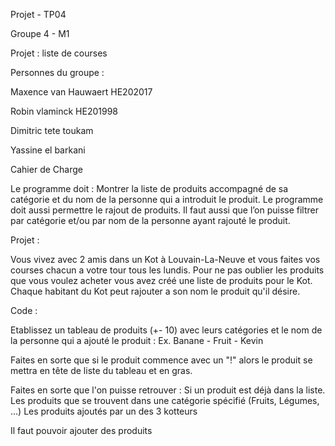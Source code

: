 Projet - TP04

Groupe 4 - M1

Projet : liste de courses 

Personnes du groupe :

Maxence van Hauwaert HE202017

Robin vlaminck HE201998 

Dimitric tete toukam

Yassine el barkani

Cahier de Charge

Le programme doit :
  Montrer la liste de produits accompagné de sa catégorie et du nom de la personne qui a introduit
    le produit.
  Le programme doit aussi permettre le rajout de produits. Il faut aussi que l’on puisse filtrer par
    catégorie et/ou par nom de la personne ayant rajouté le produit.

Projet :

Vous vivez avec 2 amis dans un Kot à Louvain-La-Neuve et vous faites vos courses chacun a votre tour tous les lundis. Pour ne pas oublier les produits que vous voulez acheter vous avez créé une liste de produits pour le Kot. Chaque habitant du Kot peut rajouter a son nom le produit qu'il désire.

Code :

Etablissez un tableau de produits (+- 10) avec leurs catégories et le nom de la personne qui a ajouté le produit : Ex. Banane - Fruit - Kevin

Faites en sorte que si le produit commence avec un "!" alors le produit se mettra en tête de liste du tableau et en gras.

Faites en sorte que l'on puisse retrouver :
  Si un produit est déjà dans la liste.
  Les produits que se trouvent dans une catégorie spécifié (Fruits, Légumes, …)
  Les produits ajoutés par un des 3 kotteurs

Il faut pouvoir ajouter des produits
